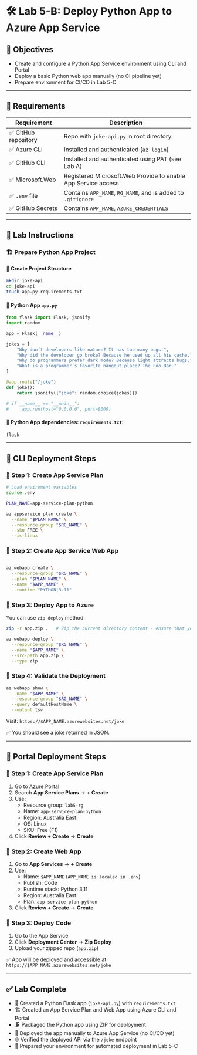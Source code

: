 # 🛠️ Lab 5-B: Deploy Python App to Azure App Service 

## 🎯 Objectives

- Create and configure a Python App Service environment using CLI and Portal
- Deploy a basic Python web app manually (no CI pipeline yet)
- Prepare environment for CI/CD in Lab 5-C

---

## 🧰 Requirements

| Requirement         | Description                                                  |
| ------------------- | ------------------------------------------------------------ |
| ✅ GitHub repository | Repo with `joke-api.py` in root directory                    |
| ✅ Azure CLI         | Installed and authenticated (`az login`)                     |
| ✅ GitHub CLI        | Installed and authenticated using PAT (see Lab A)            |
| ✅ Microsoft.Web     | Registered Microsoft.Web Provide to enable App Service access|
| ✅ `.env` file       | Contains `APP_NAME`, `RG_NAME`, and is added to `.gitignore` |
| ✅ GitHub Secrets    | Contains `APP_NAME`, `AZURE_CREDENTIALS` |


---

## 👣 Lab Instructions

### 🏗️ Prepare Python App Project

#### 📁 Create Project Structure

```bash
mkdir joke-api
cd joke-api
touch app.py requirements.txt
```

#### 🐍 Python App `app.py` 

```python
from flask import Flask, jsonify
import random

app = Flask(__name__)

jokes = [
    "Why don’t developers like nature? It has too many bugs.",
    "Why did the developer go broke? Because he used up all his cache.",
    "Why do programmers prefer dark mode? Because light attracts bugs.",
    "What is a programmer’s favorite hangout place? The Foo Bar."
]

@app.route("/joke")
def joke():
    return jsonify({"joke": random.choice(jokes)})

# if __name__ == "__main__":
#     app.run(host="0.0.0.0", port=8000)
```

#### 📝 Python App dependencies: `requirements.txt`:

```txt
flask
```

---

## 🧪 CLI Deployment Steps

### 🔹 Step 1: Create App Service Plan

```bash
# Load enviroment variables
source .env
```
```bash
PLAN_NAME=app-service-plan-python

az appservice plan create \
  --name "$PLAN_NAME" \
  --resource-group "$RG_NAME" \
  --sku FREE \
  --is-linux
```

### 🔹 Step 2: Create App Service Web App

```bash

az webapp create \
  --resource-group "$RG_NAME" \
  --plan "$PLAN_NAME" \
  --name "$APP_NAME" \
  --runtime "PYTHON|3.11"
```

### 🔹 Step 3: Deploy App to Azure

You can use `zip deploy` method:

```bash
zip -r app.zip .   # Zip the current directory content - ensure that you are inside joke-api folder

az webapp deploy \
  --resource-group "$RG_NAME" \
  --name "$APP_NAME" \
  --src-path app.zip \
  --type zip
```

### 🔹 Step 4: Validate the Deployment

```bash
az webapp show \
  --name "$APP_NAME" \
  --resource-group "$RG_NAME" \
  --query defaultHostName \
  --output tsv
```

Visit: `https://$APP_NAME.azurewebsites.net/joke`

✅ You should see a joke returned in JSON.

---

## 🧪 Portal Deployment Steps

### 🔸 Step 1: Create App Service Plan

1. Go to [Azure Portal](https://portal.azure.com)
2. Search **App Service Plans** → **+ Create**
3. Use:
   - Resource group: `lab5-rg`
   - Name: `app-service-plan-python`
   - Region: Australia East
   - OS: Linux
   - SKU: Free (F1)
4. Click **Review + Create** → **Create**

### 🔸 Step 2: Create Web App

1. Go to **App Services** → **+ Create**
2. Use:
   - Name: `$APP_NAME`  (`APP_NAME is localed in .env`)
   - Publish: Code
   - Runtime stack: Python 3.11
   - Region: Australia East
   - Plan: `app-service-plan-python`
3. Click **Review + Create** → **Create**

### 🔸 Step 3: Deploy Code

1. Go to the App Service
2. Click **Deployment Center** → **Zip Deploy**
3. Upload your zipped repo (`app.zip`)

✅ App will be deployed and accessible at `https://$APP_NAME.azurewebsites.net/joke`

---

## ✅ Lab Complete

- 🐍 Created a Python Flask app (`joke-api.py`) with `requirements.txt`
- 🏗️ Created an App Service Plan and Web App using Azure CLI and Portal
- 🗜️ Packaged the Python app using ZIP for deployment
- 🚀 Deployed the app manually to Azure App Service (no CI/CD yet)
- 🌐 Verified the deployed API via the `/joke` endpoint
- 📁 Prepared your environment for automated deployment in Lab 5-C
